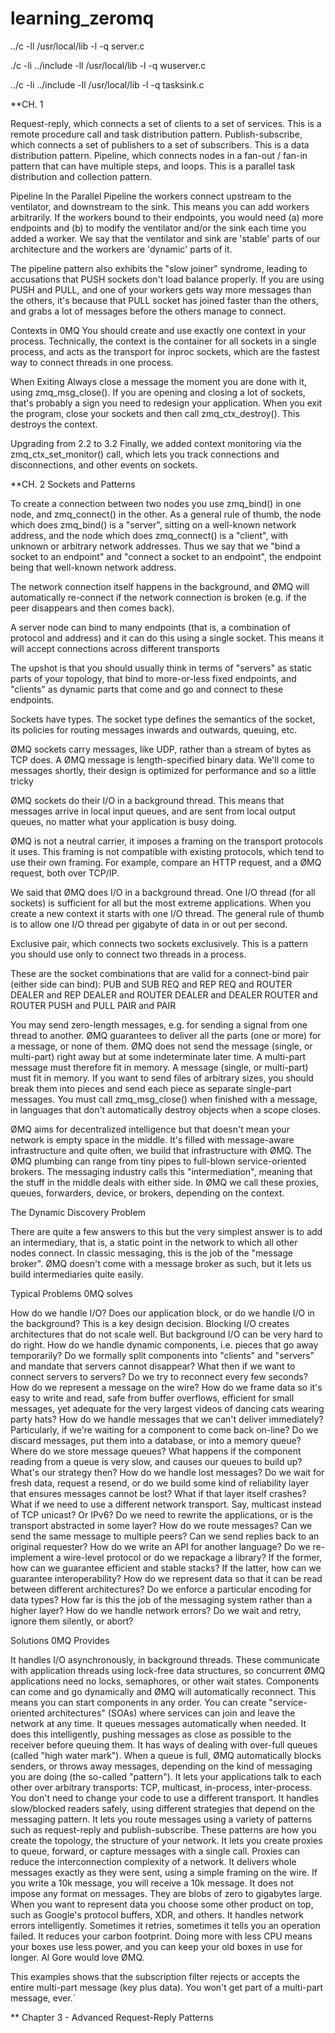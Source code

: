 learning_zeromq
===============

../c -ll /usr/local/lib -l -q server.c

./c -li ../include -ll /usr/local/lib -l -q wuserver.c

../c -li ../include -ll /usr/local/lib -l -q tasksink.c

**CH. 1

Request-reply, which connects a set of clients to a set of services. This is a remote procedure call and task distribution pattern.
Publish-subscribe, which connects a set of publishers to a set of subscribers. This is a data distribution pattern.
Pipeline, which connects nodes in a fan-out / fan-in pattern that can have multiple steps, and loops. This is a parallel task distribution and collection pattern.

Pipeline
In the Parallel Pipeline the workers connect upstream to the ventilator, and downstream to the sink. This means you can add workers arbitrarily. If the workers bound to their endpoints, you would need (a) more endpoints and (b) to modify the ventilator and/or the sink each time you added a worker. We say that the ventilator and sink are 'stable' parts of our architecture and the workers are 'dynamic' parts of it.

The pipeline pattern also exhibits the "slow joiner" syndrome, leading to accusations that PUSH sockets don't load balance properly. If you are using PUSH and PULL, and one of your workers gets way more messages than the others, it's because that PULL socket has joined faster than the others, and grabs a lot of messages before the others manage to connect.

Contexts in 0MQ
You should create and use exactly one context in your process. Technically, the context is the container for all sockets in a single process, and acts as the transport for inproc sockets, which are the fastest way to connect threads in one process.

When Exiting
Always close a message the moment you are done with it, using zmq_msg_close().
If you are opening and closing a lot of sockets, that's probably a sign you need to redesign your application.
When you exit the program, close your sockets and then call zmq_ctx_destroy(). This destroys the context.


Upgrading from 2.2 to 3.2
Finally, we added context monitoring via the zmq_ctx_set_monitor() call, which lets you track connections and disconnections, and other events on sockets.

**CH. 2 Sockets and Patterns

To create a connection between two nodes you use zmq_bind() in one node, and zmq_connect() in the other. As a general rule of thumb, the node which does zmq_bind() is a "server", sitting on a well-known network address, and the node which does zmq_connect() is a "client", with unknown or arbitrary network addresses. Thus we say that we "bind a socket to an endpoint" and "connect a socket to an endpoint", the endpoint being that well-known network address.

The network connection itself happens in the background, and ØMQ will automatically re-connect if the network connection is broken (e.g. if the peer disappears and then comes back).

A server node can bind to many endpoints (that is, a combination of protocol and address) and it can do this using a single socket. This means it will accept connections across different transports

The upshot is that you should usually think in terms of "servers" as static parts of your topology, that bind to more-or-less fixed endpoints, and "clients" as dynamic parts that come and go and connect to these endpoints.

Sockets have types. The socket type defines the semantics of the socket, its policies for routing messages inwards and outwards, queuing, etc.

ØMQ sockets carry messages, like UDP, rather than a stream of bytes as TCP does. A ØMQ message is length-specified binary data. We'll come to messages shortly, their design is optimized for performance and so a little tricky

ØMQ sockets do their I/O in a background thread. This means that messages arrive in local input queues, and are sent from local output queues, no matter what your application is busy doing.

ØMQ is not a neutral carrier, it imposes a framing on the transport protocols it uses. This framing is not compatible with existing protocols, which tend to use their own framing. For example, compare an HTTP request, and a ØMQ request, both over TCP/IP.

We said that ØMQ does I/O in a background thread. One I/O thread (for all sockets) is sufficient for all but the most extreme applications. When you create a new context it starts with one I/O thread. The general rule of thumb is to allow one I/O thread per gigabyte of data in or out per second.

Exclusive pair, which connects two sockets exclusively. This is a pattern you should use only to connect two threads in a process.

These are the socket combinations that are valid for a connect-bind pair (either side can bind):
PUB and SUB
REQ and REP
REQ and ROUTER
DEALER and REP
DEALER and ROUTER
DEALER and DEALER
ROUTER and ROUTER
PUSH and PULL
PAIR and PAIR

You may send zero-length messages, e.g. for sending a signal from one thread to another.
ØMQ guarantees to deliver all the parts (one or more) for a message, or none of them.
ØMQ does not send the message (single, or multi-part) right away but at some indeterminate later time. A multi-part message must therefore fit in memory.
A message (single, or multi-part) must fit in memory. If you want to send files of arbitrary sizes, you should break them into pieces and send each piece as separate single-part messages.
You must call zmq_msg_close() when finished with a message, in languages that don't automatically destroy objects when a scope closes.

ØMQ aims for decentralized intelligence but that doesn't mean your network is empty space in the middle. It's filled with message-aware infrastructure and quite often, we build that infrastructure with ØMQ. The ØMQ plumbing can range from tiny pipes to full-blown service-oriented brokers. The messaging industry calls this "intermediation", meaning that the stuff in the middle deals with either side. In ØMQ we call these proxies, queues, forwarders, device, or brokers, depending on the context.

The Dynamic Discovery Problem

There are quite a few answers to this but the very simplest answer is to add an intermediary, that is, a static point in the network to which all other nodes connect. In classic messaging, this is the job of the "message broker". ØMQ doesn't come with a message broker as such, but it lets us build intermediaries quite easily.
















Typical Problems 0MQ solves

How do we handle I/O? Does our application block, or do we handle I/O in the background? This is a key design decision. Blocking I/O creates architectures that do not scale well. But background I/O can be very hard to do right.
How do we handle dynamic components, i.e. pieces that go away temporarily? Do we formally split components into "clients" and "servers" and mandate that servers cannot disappear? What then if we want to connect servers to servers? Do we try to reconnect every few seconds?
How do we represent a message on the wire? How do we frame data so it's easy to write and read, safe from buffer overflows, efficient for small messages, yet adequate for the very largest videos of dancing cats wearing party hats?
How do we handle messages that we can't deliver immediately? Particularly, if we're waiting for a component to come back on-line? Do we discard messages, put them into a database, or into a memory queue?
Where do we store message queues? What happens if the component reading from a queue is very slow, and causes our queues to build up? What's our strategy then?
How do we handle lost messages? Do we wait for fresh data, request a resend, or do we build some kind of reliability layer that ensures messages cannot be lost? What if that layer itself crashes?
What if we need to use a different network transport. Say, multicast instead of TCP unicast? Or IPv6? Do we need to rewrite the applications, or is the transport abstracted in some layer?
How do we route messages? Can we send the same message to multiple peers? Can we send replies back to an original requester?
How do we write an API for another language? Do we re-implement a wire-level protocol or do we repackage a library? If the former, how can we guarantee efficient and stable stacks? If the latter, how can we guarantee interoperability?
How do we represent data so that it can be read between different architectures? Do we enforce a particular encoding for data types? How far is this the job of the messaging system rather than a higher layer?
How do we handle network errors? Do we wait and retry, ignore them silently, or abort?

Solutions 0MQ Provides

It handles I/O asynchronously, in background threads. These communicate with application threads using lock-free data structures, so concurrent ØMQ applications need no locks, semaphores, or other wait states.
Components can come and go dynamically and ØMQ will automatically reconnect. This means you can start components in any order. You can create "service-oriented architectures" (SOAs) where services can join and leave the network at any time.
It queues messages automatically when needed. It does this intelligently, pushing messages as close as possible to the receiver before queuing them.
It has ways of dealing with over-full queues (called "high water mark"). When a queue is full, ØMQ automatically blocks senders, or throws away messages, depending on the kind of messaging you are doing (the so-called "pattern").
It lets your applications talk to each other over arbitrary transports: TCP, multicast, in-process, inter-process. You don't need to change your code to use a different transport.
It handles slow/blocked readers safely, using different strategies that depend on the messaging pattern.
It lets you route messages using a variety of patterns such as request-reply and publish-subscribe. These patterns are how you create the topology, the structure of your network.
It lets you create proxies to queue, forward, or capture messages with a single call. Proxies can reduce the interconnection complexity of a network.
It delivers whole messages exactly as they were sent, using a simple framing on the wire. If you write a 10k message, you will receive a 10k message.
It does not impose any format on messages. They are blobs of zero to gigabytes large. When you want to represent data you choose some other product on top, such as Google's protocol buffers, XDR, and others.
It handles network errors intelligently. Sometimes it retries, sometimes it tells you an operation failed.
It reduces your carbon footprint. Doing more with less CPU means your boxes use less power, and you can keep your old boxes in use for longer. Al Gore would love ØMQ.

This examples shows that the subscription filter rejects or accepts the entire multi-part message (key plus data). You won't get part of a multi-part message, ever.`

** Chapter 3 - Advanced Request-Reply Patterns


